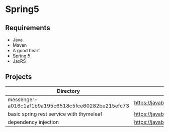 # Spring5

## Requirements

* Java
* Maven
* A good heart
* Spring 5
* JaxRS


## Projects

| Directory                                              | Tutorials       | 		        
| -------------------------------------------------------| ----------------------------------------------------| 				      
| messenger-a016c1af1b9a195c6518c5fce60282be215efc73     | https://javabrains.io/courses/javaee_jaxrs/           | 		        
| basic spring rest service with thymeleaf               | https://javabrains.io/courses/spring_bootquickstart/  | 
| dependency injection                                   | https://javabrains.io/courses/spring_bootquickstart/  |
